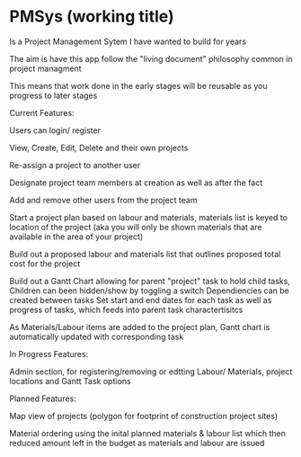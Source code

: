 # PMSys (working title) 
Is a Project Management Sytem I have wanted to build for years

The aim is have this app follow the "living document" philosophy common in project managment

This means that work done in the early stages will be reusable as you progress to later stages 


Current Features:

Users can login/ register

View, Create, Edit, Delete and their own projects

Re-assign a project to another user

Designate project team members at creation as well as after the fact

Add and remove other users from the project team

Start a project plan based on labour and materials, materials list is keyed to location of the project (aka you will only be shown materials that are available in the area of your project)

Build out a proposed labour and materials list that outlines proposed total cost for the project

Build out a Gantt Chart allowing for parent "project" task to hold child tasks,
Children can been hidden/show by toggling a switch
Dependiencies can be created between tasks
Set start and end dates for each task as well as progress of tasks, which feeds into parent task charactertisitcs 

As Materials/Labour items are added to the project plan, Gantt chart is automatically updated with corresponding task

In Progress Features:

Admin section, for registering/removing or edtting Labour/ Materials, project locations and Gantt Task options

Planned Features:

Map view of projects (polygon for footprint of construction project sites)

Material ordering using the inital planned materials & labour list which then reduced amount left in the budget as materials and labour are issued
